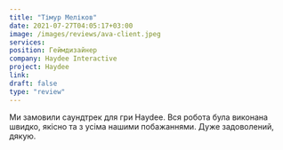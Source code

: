 ```yaml
---
title: "Тімур Меліков"
date: 2021-07-27T04:05:17+03:00
image: /images/reviews/ava-client.jpeg
services:
position: Геймдизайнер
company: Haydee Interactive
project: Haydee
link:
draft: false
type: "review"
---
```


Ми замовили саундтрек для гри Haydee. Вся робота була виконана швидко, якісно та з усіма нашими побажаннями. Дуже задоволений, дякую. 